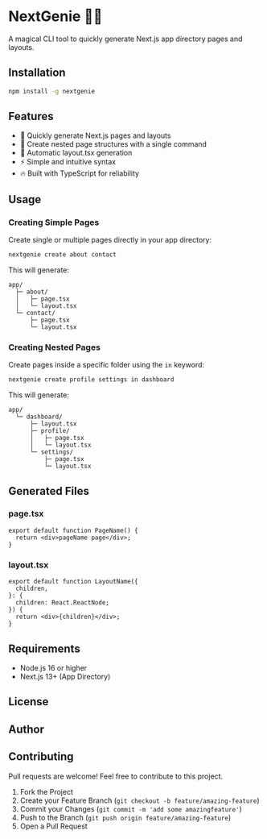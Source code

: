 # NextGenie 🧞‍♂️

A magical CLI tool to quickly generate Next.js app directory pages and layouts.

## Installation

```bash
npm install -g nextgenie
```

## Features

- 🚀 Quickly generate Next.js pages and layouts
- 📁 Create nested page structures with a single command
- 🎯 Automatic layout.tsx generation
- ⚡️ Simple and intuitive syntax
- 🔥 Built with TypeScript for reliability

## Usage

### Creating Simple Pages

Create single or multiple pages directly in your app directory:

```bash
nextgenie create about contact
```

This will generate:

```
app/
  ├─ about/
  │   ├─ page.tsx
  │   └─ layout.tsx
  └─ contact/
      ├─ page.tsx
      └─ layout.tsx
```

### Creating Nested Pages

Create pages inside a specific folder using the `in` keyword:

```bash
nextgenie create profile settings in dashboard
```

This will generate:

```
app/
  └─ dashboard/
      ├─ layout.tsx
      ├─ profile/
      │   ├─ page.tsx
      │   └─ layout.tsx
      └─ settings/
          ├─ page.tsx
          └─ layout.tsx
```

## Generated Files

### page.tsx

```tsx
export default function PageName() {
  return <div>pageName page</div>;
}
```

### layout.tsx

```tsx
export default function LayoutName({
  children,
}: {
  children: React.ReactNode;
}) {
  return <div>{children}</div>;
}
```

## Requirements

- Node.js 16 or higher
- Next.js 13+ (App Directory)

## License

## Author

## Contributing

Pull requests are welcome! Feel free to contribute to this project.

1. Fork the Project
2. Create your Feature Branch (`git checkout -b feature/amazing-feature`)
3. Commit your Changes (`git commit -m 'add some amazingfeature'`)
4. Push to the Branch (`git push origin feature/amazing-feature`)
5. Open a Pull Request
